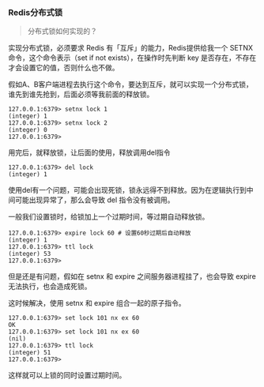 ### Redis分布式锁

> 分布式锁如何实现的？

实现分布式锁，必须要求 Redis 有「互斥」的能力，Redis提供给我一个 SETNX 命令，这个命令表示（set if not exists），在操作时先判断 key 是否存在，不存在才会设置它的值，否则什么也不做。

假如A、B客户端进程去执行这个命令，要达到互斥，就可以实现一个分布式锁，谁先到谁先抢到，后面必须等我前面的释放锁。

```
127.0.0.1:6379> setnx lock 1
(integer) 1
127.0.0.1:6379> setnx lock 2
(integer) 0
127.0.0.1:6379>
```

用完后，就释放锁，让后面的使用，释放调用del指令

```
127.0.0.1:6379> del lock
(integer) 1
```

使用del有一个问题，可能会出现死锁，锁永远得不到释放。因为在逻辑执行到中间可能出现异常了，那么会导致 del 指令没有被调用。

一般我们设置锁时，给锁加上一个过期时间，等过期自动释放锁。

```
127.0.0.1:6379> expire lock 60 # 设置60秒过期后自动释放
(integer) 1
127.0.0.1:6379> ttl lock
(integer) 53
127.0.0.1:6379>
```

但是还是有问题，假如在 setnx 和 expire 之间服务器进程挂了，也会导致 expire 无法执行，也会造成死锁。

这时候解决，使用 setnx 和 expire 组合一起的原子指令。

```
127.0.0.1:6379> set lock 101 nx ex 60
OK
127.0.0.1:6379> set lock 101 nx ex 60
(nil)
127.0.0.1:6379> ttl lock
(integer) 51
127.0.0.1:6379>
```

这样就可以上锁的同时设置过期时间。